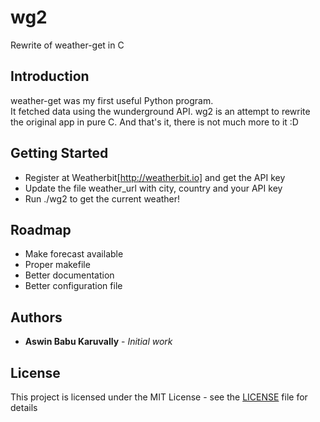 # wg2
Rewrite of weather-get in C

## Introduction
weather-get was my first useful Python program.  
It fetched data using the wunderground API. wg2 is an attempt to rewrite the
original app in pure C. And that's it, there is not much more to it :D

## Getting Started
- Register at Weatherbit[http://weatherbit.io] and get the API key
- Update the file weather_url with city, country and your API key
- Run ./wg2 to get the current weather!

## Roadmap
- Make forecast available
- Proper makefile
- Better documentation
- Better configuration file

## Authors
* **Aswin Babu Karuvally** - *Initial work*

## License
This project is licensed under the MIT License - see the
[LICENSE](LICENSE) file for details

